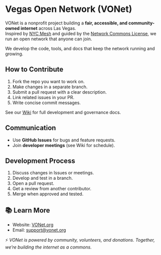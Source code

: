 # Vegas Open Network (VONet)

VONet is a nonprofit project building a **fair, accessible, and community-owned internet** across Las Vegas.  
Inspired by [NYC Mesh](https://nycmesh.net) and guided by the [Network Commons License]([https://networkcommons.org/ncl/](https://wiki.vonet.org/index.php?title=Network_Commons_License)),
we run an open network that anyone can join.

We develop the code, tools, and docs that keep the network running and growing.

## How to Contribute
1. Fork the repo you want to work on.  
2. Make changes in a separate branch.  
3. Submit a pull request with a clear description.  
4. Link related issues in your PR.  
5. Write concise commit messages.  

See our [Wiki](https://wiki.vonet.org/) for full development and governance docs.

## Communication
- Use **GitHub Issues** for bugs and feature requests.  
- Join **developer meetings** (see Wiki for schedule).  

## Development Process
1. Discuss changes in Issues or meetings.  
2. Develop and test in a branch.  
3. Open a pull request.  
4. Get a review from another contributor.  
5. Merge when approved and tested.  

## 📚 Learn More
- Website: [VONet.org](https://vonet.org)  
- Email: [support@vonet.org](mailto:support@vonet.org)  

⚡ *VONet is powered by community, volunteers, and donations. Together, we’re building the internet as a commons.*
